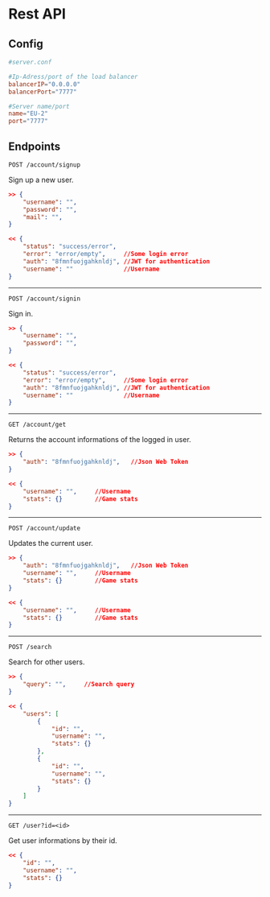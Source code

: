 # Rest API

## Config

```conf
#server.conf

#Ip-Adress/port of the load balancer
balancerIP="0.0.0.0"
balancerPort="7777"

#Server name/port
name="EU-2"
port="7777"
```

## Endpoints

`POST /account/signup`

Sign up a new user.

```json
>> {
    "username": "",
    "password": "",
    "mail": "",
}
```

```json
<< {
    "status": "success/error",
    "error": "error/empty",     //Some login error
    "auth": "8fmnfuojgahknldj", //JWT for authentication
    "username": ""              //Username
}
```

---

`POST /account/signin`

Sign in.

```json
>> {
    "username": "",
    "password": "",
}
```

```json
<< {
    "status": "success/error",
    "error": "error/empty",     //Some login error
    "auth": "8fmnfuojgahknldj", //JWT for authentication
    "username": ""              //Username
}
```

---

`GET /account/get`

Returns the account informations of the logged in user.

```json
>> {
    "auth": "8fmnfuojgahknldj",   //Json Web Token
}
```

```json
<< {
    "username": "",     //Username
    "stats": {}         //Game stats
}
```

---

`POST /account/update`

Updates the current user.

```json
>> {
    "auth": "8fmnfuojgahknldj",   //Json Web Token
    "username": "",     //Username
    "stats": {}         //Game stats
}
```

```json
<< {
    "username": "",     //Username
    "stats": {}         //Game stats
}
```

---

`POST /search`

Search for other users.

```json
>> {
    "query": "",     //Search query
}
```

```json
<< {
    "users": [
        {
            "id": "",
            "username": "",
            "stats": {}
        },
        {
            "id": "",
            "username": "",
            "stats": {}
        }
    ]
}
```

---

`GET /user?id=<id>`

Get user informations by their id.

```json
<< {
    "id": "",
    "username": "",
    "stats": {}
}
```

